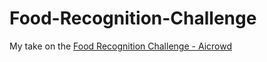 # Food-Recognition-Challenge
My take on the [Food Recognition Challenge - Aicrowd
](https://www.aicrowd.com/challenges/food-recognition-challenge)
